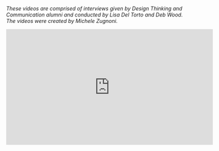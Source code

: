 _These videos are comprised of interviews given by Design Thinking and Communication alumni and conducted by Lisa Del Torto and Deb Wood. The videos were created by Michele Zugnoni._
<div align="center"><iframe width="560" height="315" src="https://www.youtube.com/embed/HVRJhZMJNKs?si=byr9nBFe8AOrjJ2f" title="YouTube video player" frameborder="0" allow="accelerometer; clipboard-write; encrypted-media; gyroscope; picture-in-picture; web-share" referrerpolicy="strict-origin-when-cross-origin" allowfullscreen></iframe></div>
